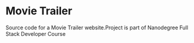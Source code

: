 # Movie Trailer
Source code for a Movie Trailer website.Project is part of Nanodegree Full Stack Developer Course
